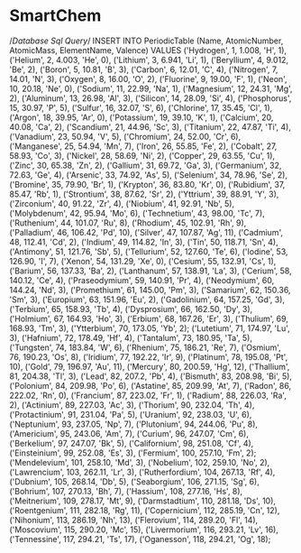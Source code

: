 # SmartChem



/*Database Sql Query*/
INSERT INTO PeriodicTable (Name, AtomicNumber, AtomicMass, ElementName, Valence)
VALUES
('Hydrogen', 1, 1.008, 'H', 1),
('Helium', 2, 4.003, 'He', 0),
('Lithium', 3, 6.941, 'Li', 1),
('Beryllium', 4, 9.012, 'Be', 2),
('Boron', 5, 10.81, 'B', 3),
('Carbon', 6, 12.01, 'C', 4),
('Nitrogen', 7, 14.01, 'N', 3),
('Oxygen', 8, 16.00, 'O', 2),
('Fluorine', 9, 19.00, 'F', 1),
('Neon', 10, 20.18, 'Ne', 0),
('Sodium', 11, 22.99, 'Na', 1),
('Magnesium', 12, 24.31, 'Mg', 2),
('Aluminum', 13, 26.98, 'Al', 3),
('Silicon', 14, 28.09, 'Si', 4),
('Phosphorus', 15, 30.97, 'P', 5),
('Sulfur', 16, 32.07, 'S', 6),
('Chlorine', 17, 35.45, 'Cl', 1),
('Argon', 18, 39.95, 'Ar', 0),
('Potassium', 19, 39.10, 'K', 1),
('Calcium', 20, 40.08, 'Ca', 2),
('Scandium', 21, 44.96, 'Sc', 3),
('Titanium', 22, 47.87, 'Ti', 4),
('Vanadium', 23, 50.94, 'V', 5),
('Chromium', 24, 52.00, 'Cr', 6),
('Manganese', 25, 54.94, 'Mn', 7),
('Iron', 26, 55.85, 'Fe', 2),
('Cobalt', 27, 58.93, 'Co', 3),
('Nickel', 28, 58.69, 'Ni', 2),
('Copper', 29, 63.55, 'Cu', 1),
('Zinc', 30, 65.38, 'Zn', 2),
('Gallium', 31, 69.72, 'Ga', 3),
('Germanium', 32, 72.63, 'Ge', 4),
('Arsenic', 33, 74.92, 'As', 5),
('Selenium', 34, 78.96, 'Se', 2),
('Bromine', 35, 79.90, 'Br', 1),
('Krypton', 36, 83.80, 'Kr', 0),
('Rubidium', 37, 85.47, 'Rb', 1),
('Strontium', 38, 87.62, 'Sr', 2),
('Yttrium', 39, 88.91, 'Y', 3),
('Zirconium', 40, 91.22, 'Zr', 4),
('Niobium', 41, 92.91, 'Nb', 5),
('Molybdenum', 42, 95.94, 'Mo', 6),
('Technetium', 43, 98.00, 'Tc', 7),
('Ruthenium', 44, 101.07, 'Ru', 8),
('Rhodium', 45, 102.91, 'Rh', 9),
('Palladium', 46, 106.42, 'Pd', 10),
('Silver', 47, 107.87, 'Ag', 11),
('Cadmium', 48, 112.41, 'Cd', 2),
('Indium', 49, 114.82, 'In', 3),
('Tin', 50, 118.71, 'Sn', 4),
('Antimony', 51, 121.76, 'Sb', 5),
('Tellurium', 52, 127.60, 'Te', 6),
('Iodine', 53, 126.90, 'I', 7),
('Xenon', 54, 131.29, 'Xe', 0),
('Cesium', 55, 132.91, 'Cs', 1),
('Barium', 56, 137.33, 'Ba', 2),
('Lanthanum', 57, 138.91, 'La', 3),
('Cerium', 58, 140.12, 'Ce', 4),
('Praseodymium', 59, 140.91, 'Pr', 4),
('Neodymium', 60, 144.24, 'Nd', 3),
('Promethium', 61, 145.00, 'Pm', 3),
('Samarium', 62, 150.36, 'Sm', 3),
('Europium', 63, 151.96, 'Eu', 2),
('Gadolinium', 64, 157.25, 'Gd', 3),
('Terbium', 65, 158.93, 'Tb', 4),
('Dysprosium', 66, 162.50, 'Dy', 3),
('Holmium', 67, 164.93, 'Ho', 3),
('Erbium', 68, 167.26, 'Er', 3),
('Thulium', 69, 168.93, 'Tm', 3),
('Ytterbium', 70, 173.05, 'Yb', 2);
('Lutetium', 71, 174.97, 'Lu', 3),
('Hafnium', 72, 178.49, 'Hf', 4),
('Tantalum', 73, 180.95, 'Ta', 5),
('Tungsten', 74, 183.84, 'W', 6),
('Rhenium', 75, 186.21, 'Re', 7),
('Osmium', 76, 190.23, 'Os', 8),
('Iridium', 77, 192.22, 'Ir', 9),
('Platinum', 78, 195.08, 'Pt', 10),
('Gold', 79, 196.97, 'Au', 11),
('Mercury', 80, 200.59, 'Hg', 12),
('Thallium', 81, 204.38, 'Tl', 3),
('Lead', 82, 207.2, 'Pb', 4),
('Bismuth', 83, 208.98, 'Bi', 5),
('Polonium', 84, 209.98, 'Po', 6),
('Astatine', 85, 209.99, 'At', 7),
('Radon', 86, 222.02, 'Rn', 0),
('Francium', 87, 223.02, 'Fr', 1),
('Radium', 88, 226.03, 'Ra', 2),
('Actinium', 89, 227.03, 'Ac', 3),
('Thorium', 90, 232.04, 'Th', 4),
('Protactinium', 91, 231.04, 'Pa', 5),
('Uranium', 92, 238.03, 'U', 6),
('Neptunium', 93, 237.05, 'Np', 7),
('Plutonium', 94, 244.06, 'Pu', 8),
('Americium', 95, 243.06, 'Am', 7),
('Curium', 96, 247.07, 'Cm', 6),
('Berkelium', 97, 247.07, 'Bk', 5),
('Californium', 98, 251.08, 'Cf', 4),
('Einsteinium', 99, 252.08, 'Es', 3),
('Fermium', 100, 257.10, 'Fm', 2);
('Mendelevium', 101, 258.10, 'Md', 3),
('Nobelium', 102, 259.10, 'No', 2),
('Lawrencium', 103, 262.11, 'Lr', 3),
('Rutherfordium', 104, 267.13, 'Rf', 4),
('Dubnium', 105, 268.14, 'Db', 5),
('Seaborgium', 106, 271.15, 'Sg', 6),
('Bohrium', 107, 270.13, 'Bh', 7),
('Hassium', 108, 277.16, 'Hs', 8),
('Meitnerium', 109, 278.17, 'Mt', 9),
('Darmstadtium', 110, 281.18, 'Ds', 10),
('Roentgenium', 111, 282.18, 'Rg', 11),
('Copernicium', 112, 285.19, 'Cn', 12),
('Nihonium', 113, 286.19, 'Nh', 13),
('Flerovium', 114, 289.20, 'Fl', 14),
('Moscovium', 115, 290.20, 'Mc', 15),
('Livermorium', 116, 293.21, 'Lv', 16),
('Tennessine', 117, 294.21, 'Ts', 17),
('Oganesson', 118, 294.21, 'Og', 18);
